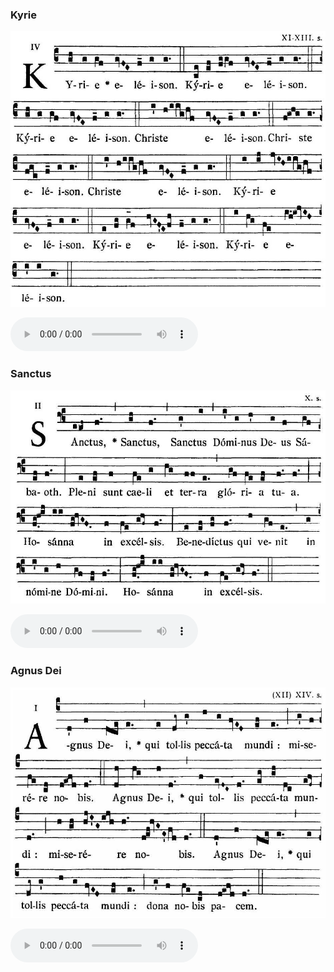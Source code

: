 ### Kyrie

![](images/mass-xv-kyrie.jpg)

<audio src="https://www.ccwatershed.org/audio/djc_15_kyrie_mp3_1/download/" controls="controls"></audio>

### Sanctus

![](images/mass-xv-sanctus.jpg)

<audio src="https://www.ccwatershed.org/audio/djc_15_sanctus_mp3/download/" controls="controls"></audio>

### Agnus Dei

![](images/mass-xv-agnus.jpg)

<audio src="https://www.ccwatershed.org/audio/djc_15_agnus_mp3/download/" controls="controls"></audio>
